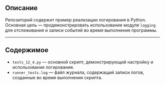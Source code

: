 ## Описание

Репозиторий содержит пример реализации логирования в Python.  
Основная цель — продемонстрировать использование модуля `logging` для отслеживания и записи событий во время выполнения программы.

---

## Содержимое

- `tests_12_4.py` — основной скрипт, демонстрирующий настройку и использование логирования.
- `runner_tests.log` — файл журнала, содержащий записи логов, созданные во время выполнения скрипта.
